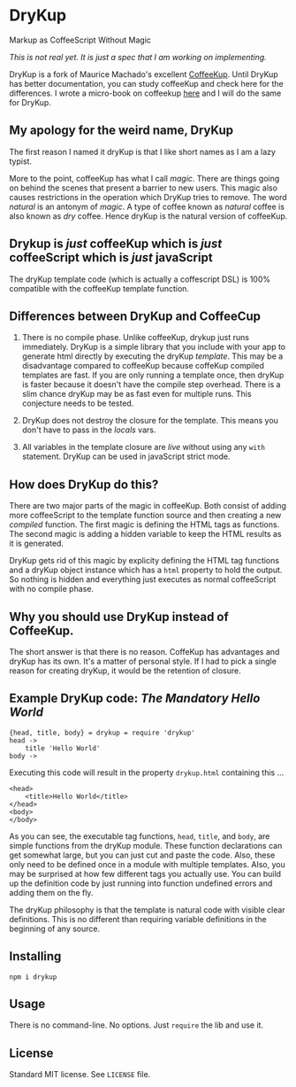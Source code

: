 # DryKup
Markup as CoffeeScript Without Magic

_This is not real yet.  It is just a spec that I am working on implementing._

DryKup is a fork of Maurice Machado's excellent [CoffeeKup](https://github.com/mauricemach/coffeekup).  Until DryKup
has better documentation, you can study coffeeKup and check here for the differences.  I wrote a micro-book on 
coffeekup [here](https://github.com/mark-hahn/coffeekup-intro) and I will do the same for DryKup.

## My apology for the weird name, DryKup

The first reason I named it dryKup is that I like short names as I am a lazy typist.  

More to the point, coffeeKup has what I call *magic*. There are things going on behind the scenes that present a barrier to new users.  This magic also causes restrictions in the operation which DryKup tries to remove.  The word *natural* is an antonym of *magic*.  A type of coffee known as *natural* coffee is also known as *dry* coffee. Hence dryKup is the natural version of coffeeKup.

## Drykup is *just* coffeeKup which is *just* coffeeScript which is *just* javaScript

The dryKup template code (which is actually a coffescript DSL) is 100% compatible with the coffeeKup template function.

## Differences between DryKup and CoffeeCup

1) There is no compile phase.  Unlike coffeeKup, drykup just runs immediately.  DryKup is a simple library that you include with your app to generate html directly by executing the dryKup *template*.  This may be a disadvantage compared to coffeeKup because coffeKup compiled templates are fast.  If you are only running a template once, then dryKup is faster because it doesn't have the compile step overhead.  There is a slim chance dryKup may be as fast even for multiple runs.  This conjecture needs to be tested.

2) DryKup does not destroy the closure for the template.  This means you don't have to pass in the *locals* vars.

3) All variables in the template closure are *live* without using any `with` statement. DryKup can be used in javaScript strict mode.


## How does DryKup do this?

There are two major parts of the magic in coffeeKup.  Both consist of adding more coffeeScript to the template function source and then creating a new *compiled* function. The first magic is defining the HTML tags as functions.  The second magic is adding a hidden variable to keep the HTML results as it is generated.

DryKup gets rid of this magic by explicity defining the HTML tag functions and a dryKup object instance which has a `html` property to hold the output.  So nothing is hidden and everything just executes as normal coffeeScript with no compile phase.

## Why you should use DryKup instead of CoffeeKup.

The short answer is that there is no reason.  CoffeKup has advantages and dryKup has its own. It's a matter of personal style.  If I had to pick a single reason for creating dryKup, it would be the retention of closure.

## Example DryKup code: *The Mandatory Hello World*

	{head, title, body} = drykup = require 'drykup'
	head ->                     
		title 'Hello World'
	body ->

Executing this code will result in the property `drykup.html` containing this ...

	<head>
		<title>Hello World</title>
	</head>
	<body>
	</body>

As you can see, the executable tag functions, `head`, `title`, and `body`, are simple functions from the dryKup module. These function declarations can get somewhat large, but you can just cut and paste the code.  Also, these only need to be defined once in a module with multiple templates.  Also, you may be surprised at how few different tags you actually use.  You can build up the definition code by just running into function undefined errors and adding them on the fly.

The dryKup philosophy is that the template is natural code with visible clear definitions.  This is no different than requiring variable definitions in the beginning of any source.

## Installing

	npm i drykup

## Usage

There is no command-line.  No options.  Just `require` the lib and use it.

## License

Standard MIT license.  See `LICENSE` file.
